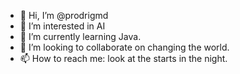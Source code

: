 - 👋 Hi, I’m @prodrigmd
- 👀 I’m interested in AI
- 🌱 I’m currently learning Java.
- 💞️ I’m looking to collaborate on changing the world.
- 📫 How to reach me: look at the starts in the night.

<!---
prodrigmd/prodrigmd is a ✨ special ✨ repository because its `README.md` (this file) appears on your GitHub profile.
You can click the Preview link to take a look at your changes.
--->
